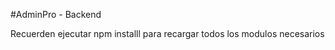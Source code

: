 #AdminPro - Backend

Recuerden ejecutar
   npm installl 
para recargar todos los modulos necesarios

